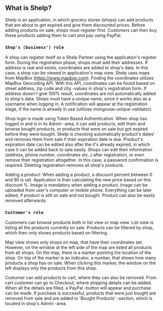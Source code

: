 ## What is Shelp?

Shelp is an application, in which grocery stores (shops) can add products that are about to get expired and give them discounted prices. Before adding products on sale, shops must register first. Customers can then buy these products adding them to cart and pay using PayPal.

### `Shop's (business') role`

A shop can register itself as a Shelp Partner using the application's register form. During the registration phase, shops must add their addresses. If address is real and exists, coordinates are added to shop's data. In this case, a shop can be viewed in application's map view. Shelp uses maps from MapBox (https://www.mapbox.com). Finding the coordinates utilizes MapBox Geocoding API. With this API, coordinates can be found based on street address, zip code and city -values in shop's registration form. If address doesn't give 100% result, coordinates are not automatically added to shop's data.
Shops must have a unique name, since it works also as a username when logging in. A notification will appear at the registration stage, if the name is already in use (utilizes mongoose-unique-validator).

Shop login is made using Token Based Authentication. When shop has logged in and is in its Admin -area, it can add products, edit them and browse bought products, or products that were on sale but got expired before they were bought. Shelp is checking automatically product's dates' and removes them from sale if their expiration date is due. Product's expiration date can be edited also after the it's already expired, in which case it can be added back to sale easily.
Shops can edit their information (address, phone number, coordinates etc..) after registration, or even remove their registration altogether. In this case, a password confirmation is required. Deleting registration removes all shop's products.

Adding a product: When adding a product, a discount percent between 0 and 90 is set. Application is then calculating the new price based on this discount %. Image is mandatory when adding a product. Image can be uploaded from user's computer or mobile phone. Everything can be later edited, if product is still on sale and not bought. Product can also be easily removed afterwards.

### `Customer's role`

Customers can browse products both in list view or map view. List view is listing all the products currently on sale. Products can be filtered by shop, which then only shows products based on filtering.

Map view shows only shops on map, that have their coordinates set. However, on the window at the left side of the map are listed all products from all shops. On the map, there is a marker pointing the location of the shop. On top of the marker is an indicator, a number, that shows how many products a shop has on sale. When clicking this marker, the window on the left displays only the products from this shop.

Costumer can add products to cart, where they can also be removed. From cart customer can go to Checkout, where shipping details can be added. When all the details are filled, a PayPal -button will appear and purchase can be made. If purchase is successful, products that were just bought are removed from sale and are added to 'Bought Products' -section, which is located in shop's Admin -area.